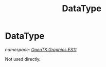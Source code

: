 ﻿---
title: DataType
---

# DataType
_namespace: [OpenTK.Graphics.ES11](N-OpenTK.Graphics.ES11.html)_

Not used directly.




